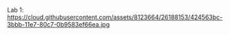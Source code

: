 Lab 1: 
https://cloud.githubusercontent.com/assets/8123664/26188153/424563bc-3bbb-11e7-80c7-0b9583ef66ea.jpg
